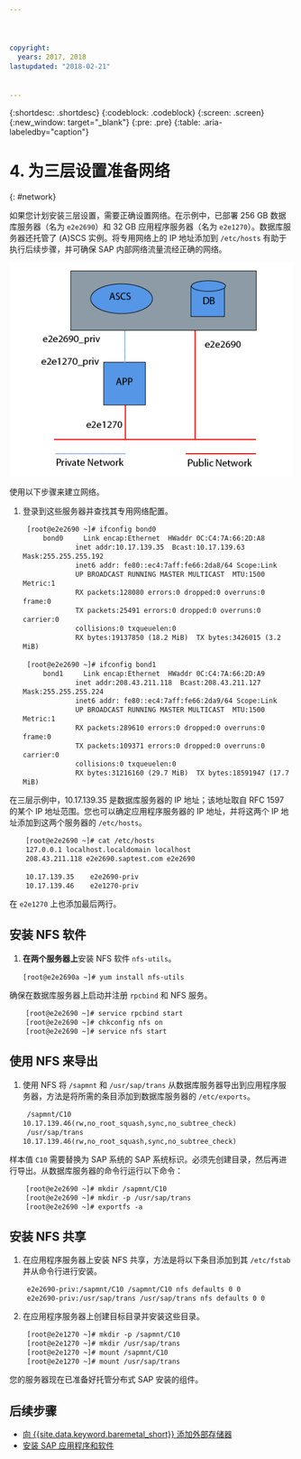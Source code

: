 ```yaml
---



copyright:
  years: 2017, 2018
lastupdated: "2018-02-21"


---
```


{:shortdesc: .shortdesc}
{:codeblock: .codeblock}
{:screen: .screen}
{:new_window: target="_blank"}
{:pre: .pre}
{:table: .aria-labeledby="caption"}

# 4. 为三层设置准备网络
{: #network}

如果您计划安装三层设置，需要正确设置网络。在示例中，已部署 256 GB 数据库服务器（名为 `e2e2690`）和 32 GB 应用程序服务器（名为 `e2e1270`）。数据库服务器还托管了 (A)SCS 实例。将专用网络上的 IP 地址添加到 `/etc/hosts` 有助于执行后续步骤，并可确保 SAP 内部网络流量流经正确的网络。

![图 1. 三层设置的样本](/images/network-01.png "三层设置的样本")

使用以下步骤来建立网络。

1. 登录到这些服务器并查找其专用网络配置。

        [root@e2e2690 ~]# ifconfig bond0
            bond0	  Link encap:Ethernet  HWaddr 0C:C4:7A:66:2D:A8
                    inet addr:10.17.139.35  Bcast:10.17.139.63 Mask:255.255.255.192
                    inet6 addr: fe80::ec4:7aff:fe66:2da8/64 Scope:Link
                    UP BROADCAST RUNNING MASTER MULTICAST  MTU:1500  Metric:1
                    RX packets:128080 errors:0 dropped:0 overruns:0 frame:0
                    TX packets:25491 errors:0 dropped:0 overruns:0 carrier:0
                    collisions:0 txqueuelen:0
                    RX bytes:19137850 (18.2 MiB)  TX bytes:3426015 (3.2 MiB)

        [root@e2e2690 ~]# ifconfig bond1
            bond1	  Link encap:Ethernet  HWaddr 0C:C4:7A:66:2D:A9
                    inet addr:208.43.211.118  Bcast:208.43.211.127 Mask:255.255.255.224
                    inet6 addr: fe80::ec4:7aff:fe66:2da9/64 Scope:Link
                    UP BROADCAST RUNNING MASTER MULTICAST  MTU:1500  Metric:1
                    RX packets:289610 errors:0 dropped:0 overruns:0 frame:0
                    TX packets:109371 errors:0 dropped:0 overruns:0 carrier:0
                    collisions:0 txqueuelen:0
                    RX bytes:31216160 (29.7 MiB)  TX bytes:18591947 (17.7 MiB)

在三层示例中，10.17.139.35 是数据库服务器的 IP 地址；该地址取自 RFC 1597 的某个 IP 地址范围。您也可以确定应用程序服务器的 IP 地址，并将这两个 IP 地址添加到这两个服务器的 `/etc/hosts`。

        [root@e2e2690 ~]# cat /etc/hosts
        127.0.0.1 localhost.localdomain localhost
        208.43.211.118 e2e2690.saptest.com e2e2690
        
        10.17.139.35    e2e2690-priv
        10.17.139.46    e2e1270-priv

在 `e2e1270` 上也添加最后两行。

## 安装 NFS 软件

1. **在两个服务器上**安装 NFS 软件 `nfs-utils`。

      `[root@e2e2690a ~]# yum install nfs-utils`

确保在数据库服务器上启动并注册 `rpcbind` 和 NFS 服务。

        [root@e2e2690 ~]# service rpcbind start
        [root@e2e2690 ~]# chkconfig nfs on
        [root@e2e2690 ~]# service nfs start

## 使用 NFS 来导出

1. 使用 NFS 将 `/sapmnt` 和 `/usr/sap/trans` 从数据库服务器导出到应用程序服务器，方法是将所需的条目添加到数据库服务器的 `/etc/exports`。

        /sapmnt/C10		10.17.139.46(rw,no_root_squash,sync,no_subtree_check)
        /usr/sap/trans	10.17.139.46(rw,no_root_squash,sync,no_subtree_check)

样本值 `C10` 需要替换为 SAP 系统的 SAP 系统标识。必须先创建目录，然后再进行导出。从数据库服务器的命令行运行以下命令：

        [root@e2e2690 ~]# mkdir /sapmnt/C10
        [root@e2e2690 ~]# mkdir -p /usr/sap/trans
        [root@e2e2690 ~]# exportfs -a

## 安装 NFS 共享

1. 在应用程序服务器上安装 NFS 共享，方法是将以下条目添加到其 `/etc/fstab` 并从命令行进行安装。

        e2e2690-priv:/sapmnt/C10 /sapmnt/C10 nfs defaults 0 0
        e2e2690-priv:/usr/sap/trans /usr/sap/trans nfs defaults 0 0

2. 在应用程序服务器上创建目标目录并安装这些目录。

        [root@e2e1270 ~]# mkdir -p /sapmnt/C10
        [root@e2e1270 ~]# mkdir /usr/sap/trans
        [root@e2e1270 ~]# mount /sapmnt/C10
        [root@e2e1270 ~]# mount /usr/sap/trans

您的服务器现在已准备好托管分布式 SAP 安装的组件。 

## 后续步骤

  * [向 {{site.data.keyword.baremetal_short}} 添加外部存储器](/docs/infrastructure/sap-netweaver-rhel-qrg/rhel-provisioning-external-storage-to-server.html)
  * [安装 SAP 应用程序和软件](/docs/infrastructure/sap-netweaver-rhel-qrg/rhel-installing-your-SAP-landscape.html)
